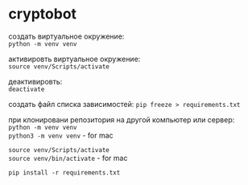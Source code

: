 # cryptobot

создать виртуальное окружение:  
`python -m venv venv`

активировть виртуальное окружение:  
`source venv/Scripts/activate`

деактивировть:  
`deactivate`

создать файл списка зависимостей:
`pip freeze > requirements.txt`

при клонировани репозитория на другой компьютер или сервер:  
`python -m venv venv`  
`python3 -m venv venv` - for mac

`source venv/Scripts/activate`  
`source venv/bin/activate` - for mac

`pip install -r requirements.txt`

